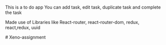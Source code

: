  This is a to do app
 You can add task, edit task, duplicate task and complete the task

 Made use of Libraries like React-router, react-router-dom, redux, react,redux, uuid

#   X e n o - a s s i g n m e n t  
 
